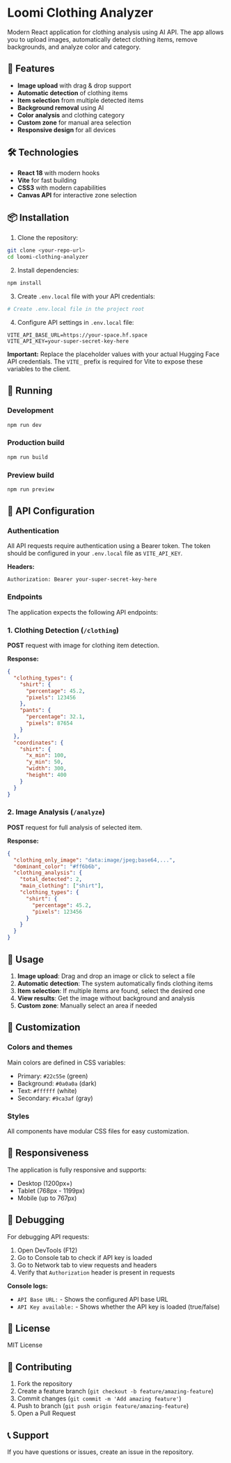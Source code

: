 # Loomi Clothing Analyzer

Modern React application for clothing analysis using AI API. The app allows you to upload images, automatically detect clothing items, remove backgrounds, and analyze color and category.

## 🚀 Features

- **Image upload** with drag & drop support
- **Automatic detection** of clothing items
- **Item selection** from multiple detected items
- **Background removal** using AI
- **Color analysis** and clothing category
- **Custom zone** for manual area selection
- **Responsive design** for all devices

## 🛠️ Technologies

- **React 18** with modern hooks
- **Vite** for fast building
- **CSS3** with modern capabilities
- **Canvas API** for interactive zone selection

## 📦 Installation

1. Clone the repository:
```bash
git clone <your-repo-url>
cd loomi-clothing-analyzer
```

2. Install dependencies:
```bash
npm install
```

3. Create `.env.local` file with your API credentials:
```bash
# Create .env.local file in the project root
```

4. Configure API settings in `.env.local` file:
```env
VITE_API_BASE_URL=https://your-space.hf.space
VITE_API_KEY=your-super-secret-key-here
```

**Important:** Replace the placeholder values with your actual Hugging Face API credentials. The `VITE_` prefix is required for Vite to expose these variables to the client.

## 🚀 Running

### Development
```bash
npm run dev
```

### Production build
```bash
npm run build
```

### Preview build
```bash
npm run preview
```

## 🔧 API Configuration

### Authentication
All API requests require authentication using a Bearer token. The token should be configured in your `.env.local` file as `VITE_API_KEY`.

**Headers:**
```
Authorization: Bearer your-super-secret-key-here
```

### Endpoints
The application expects the following API endpoints:

### 1. Clothing Detection (`/clothing`)
**POST** request with image for clothing item detection.

**Response:**
```json
{
  "clothing_types": {
    "shirt": {
      "percentage": 45.2,
      "pixels": 123456
    },
    "pants": {
      "percentage": 32.1,
      "pixels": 87654
    }
  },
  "coordinates": {
    "shirt": {
      "x_min": 100,
      "y_min": 50,
      "width": 300,
      "height": 400
    }
  }
}
```

### 2. Image Analysis (`/analyze`)
**POST** request for full analysis of selected item.

**Response:**
```json
{
  "clothing_only_image": "data:image/jpeg;base64,...",
  "dominant_color": "#ff6b6b",
  "clothing_analysis": {
    "total_detected": 2,
    "main_clothing": ["shirt"],
    "clothing_types": {
      "shirt": {
        "percentage": 45.2,
        "pixels": 123456
      }
    }
  }
}
```

## 📱 Usage

1. **Image upload**: Drag and drop an image or click to select a file
2. **Automatic detection**: The system automatically finds clothing items
3. **Item selection**: If multiple items are found, select the desired one
4. **View results**: Get the image without background and analysis
5. **Custom zone**: Manually select an area if needed

## 🎨 Customization

### Colors and themes
Main colors are defined in CSS variables:
- Primary: `#22c55e` (green)
- Background: `#0a0a0a` (dark)
- Text: `#ffffff` (white)
- Secondary: `#9ca3af` (gray)

### Styles
All components have modular CSS files for easy customization.

## 📱 Responsiveness

The application is fully responsive and supports:
- Desktop (1200px+)
- Tablet (768px - 1199px)
- Mobile (up to 767px)

## 🐛 Debugging

For debugging API requests:
1. Open DevTools (F12)
2. Go to Console tab to check if API key is loaded
3. Go to Network tab to view requests and headers
4. Verify that `Authorization` header is present in requests

**Console logs:**
- `API Base URL:` - Shows the configured API base URL
- `API Key available:` - Shows whether the API key is loaded (true/false)

## 📄 License

MIT License

## 🤝 Contributing

1. Fork the repository
2. Create a feature branch (`git checkout -b feature/amazing-feature`)
3. Commit changes (`git commit -m 'Add amazing feature'`)
4. Push to branch (`git push origin feature/amazing-feature`)
5. Open a Pull Request

## 📞 Support

If you have questions or issues, create an issue in the repository.
